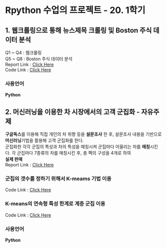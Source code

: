 # Rpython 수업의 프로젝트 - 20. 1학기  
## 1. 웹크롤링으로 통해 뉴스제목 크롤링 및 Boston 주식 데이터 분석  
Q1 ~ Q4 : 웹크롤링  
Q5 ~ Q8 : Boston 주식 데이터 분석  
Report Link : [Click Here](https://github.com/rlqja1107/TeaCustomerAnalysis/blob/master/WebCrawling_Report.pdf)  
Code Link : [Click Here](https://github.com/rlqja1107/TeaCustomerAnalysis/blob/master/Code/WebCrawling_Code.py)  
### 사용언어  
**Python**
## 2. 머신러닝을 이용한 차 시장에서의 고객 군집화 - 자유주제  
**구글독스**를 이용해 직접 개인의 차 취향 등을 **설문조사** 한 후, 설문조사 내용을 기반으로 **머신러닝**기법을 활용해 고객 군집화를 한다.  
군집화한 각각 군집의 특성과 차의 특성을 매칭시켜 군집마다 어울리는 차를 **매칭**시킨다. 각 군집마다 7종류의 차를 매칭시킨 후, 총 팩의 구성을 4개로 하여  
**실제 판매**   
Report Link : [Click Here](https://github.com/rlqja1107/TeaCustomerAnalysis/wiki)
### 군집의 갯수를 정하기 위해서 K-meams 기법 이용  
Code Link : [Click Here](https://github.com/rlqja1107/TeaCustomerAnalysis/blob/master/Code/Kmeans_Code.py)  
### K-means의 연속형 특성 한계로 **계층 군집** 이용  
Code Link : [Click Here](https://github.com/rlqja1107/TeaCustomerAnalysis/blob/master/Code/Final_Code.py)  
### 사용언어  
**Python**
